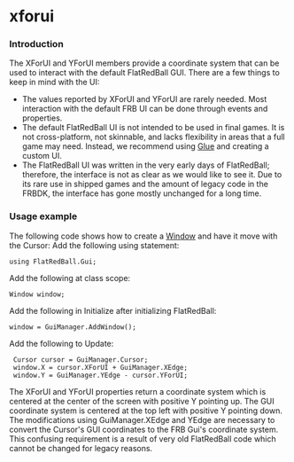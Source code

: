 # xforui

### Introduction

The XForUI and YForUI members provide a coordinate system that can be used to interact with the default FlatRedBall GUI. There are a few things to keep in mind with the UI:

* The values reported by XForUI and YForUI are rarely needed. Most interaction with the default FRB UI can be done through events and properties.
* The default FlatRedBall UI is not intended to be used in final games. It is not cross-platform, not skinnable, and lacks flexibility in areas that a full game may need. Instead, we recommend using [Glue](../../../../../frb/docs/index.php) and creating a custom UI.
* The FlatRedBall UI was written in the very early days of FlatRedBall; therefore, the interface is not as clear as we would like to see it. Due to its rare use in shipped games and the amount of legacy code in the FRBDK, the interface has gone mostly unchanged for a long time.

### Usage example

The following code shows how to create a [Window](../../../../../frb/docs/index.php) and have it move with the Cursor: Add the following using statement:

```
using FlatRedBall.Gui;
```

Add the following at class scope:

```
Window window;
```

Add the following in Initialize after initializing FlatRedBall:

```
window = GuiManager.AddWindow();
```

Add the following to Update:

```
 Cursor cursor = GuiManager.Cursor;
 window.X = cursor.XForUI + GuiManager.XEdge;
 window.Y = GuiManager.YEdge - cursor.YForUI;
```

The XForUI and YForUI properties return a coordinate system which is centered at the center of the screen with positive Y pointing up. The GUI coordinate system is centered at the top left with positive Y pointing down. The modifications using GuiManager.XEdge and YEdge are necessary to convert the Cursor's GUI coordinates to the FRB Gui's coordinate system. This confusing requirement is a result of very old FlatRedBall code which cannot be changed for legacy reasons.
